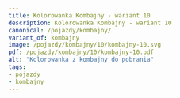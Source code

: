 ```yaml
---
title: Kolorowanka Kombajny - wariant 10
description: Kolorowanka Kombajny - wariant 10
canonical: /pojazdy/kombajny/
variant_of: kombajny
image: /pojazdy/kombajny/10/kombajny-10.svg
pdf: /pojazdy/kombajny/10/kombajny-10.pdf
alt: "Kolorowanka z kombajny do pobrania"
tags:
- pojazdy
- kombajny
---
```

